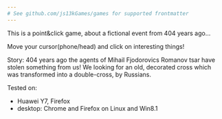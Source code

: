 ```yaml
---
# See github.com/js13kGames/games for supported frontmatter
---
```

This is a point&click game, about a fictional event from 404 years ago...


Move your cursor(phone/head) and click on interesting things!

Story: 404 years ago the agents of Mihail Fjodorovics Romanov tsar have stolen something from us! We looking for an old, decorated cross which was transformed into a double-cross, by Russians.


Tested on:
-  Huawei Y7, Firefox
- desktop: Chrome and Firefox on Linux and Win8.1